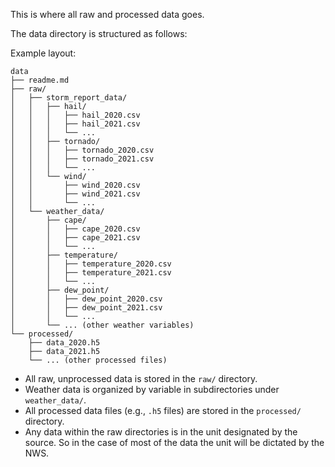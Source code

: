 This is where all raw and processed data goes.

The data directory is structured as follows:

Example layout:
```
data
├── readme.md
├── raw/
│   ├── storm_report_data/
│   │   ├── hail/
│   │   │   ├── hail_2020.csv
│   │   │   ├── hail_2021.csv
│   │   │   └── ...
│   │   ├── tornado/
│   │   │   ├── tornado_2020.csv
│   │   │   ├── tornado_2021.csv
│   │   │   └── ...
│   │   └── wind/
│   │       ├── wind_2020.csv
│   │       ├── wind_2021.csv
│   │       └── ...
│   └── weather_data/
│       ├── cape/
│       │   ├── cape_2020.csv
│       │   ├── cape_2021.csv
│       │   └── ...
│       ├── temperature/
│       │   ├── temperature_2020.csv
│       │   ├── temperature_2021.csv
│       │   └── ...
│       ├── dew_point/
│       │   ├── dew_point_2020.csv
│       │   ├── dew_point_2021.csv
│       │   └── ...
│       └── ... (other weather variables)
└── processed/
    ├── data_2020.h5
    ├── data_2021.h5
    └── ... (other processed files)
```
- All raw, unprocessed data is stored in the `raw/` directory.
- Weather data is organized by variable in subdirectories under `weather_data/`.
- All processed data files (e.g., `.h5` files) are stored in the `processed/` directory.
- Any data within the raw directories is in the unit designated by the source. So in the case of most of the data the unit will be dictated by the NWS.


